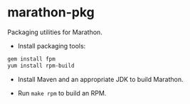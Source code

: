 marathon-pkg
============

Packaging utilities for Marathon.

* Install packaging tools:

```bash
gem install fpm
yum install rpm-build
```

* Install Maven and an appropriate JDK to build Marathon.

* Run `make rpm` to build an RPM.

